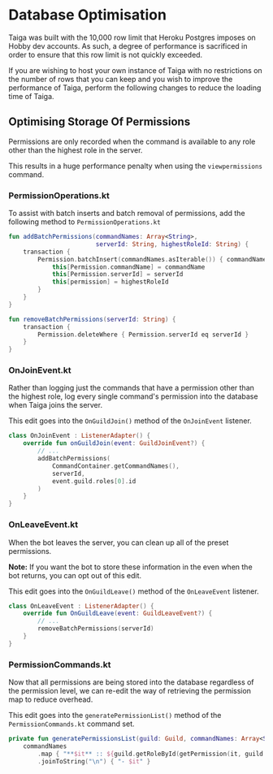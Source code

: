 # Database Optimisation
Taiga was built with the 10,000 row limit that Heroku Postgres imposes on Hobby dev accounts. As such, a degree of 
performance is sacrificed in order to ensure that this row limit is not quickly exceeded.

If you are wishing to host your own instance of Taiga with no restrictions on the number of rows that you can keep and 
you wish to improve the performance of Taiga, perform the following changes to reduce the loading time of Taiga.

## Optimising Storage Of Permissions
Permissions are only recorded when the command is available to any role other than the highest role in the server.

This results in a huge performance penalty when using the `viewpermissions` command. 

### PermissionOperations.kt
To assist with batch inserts and batch removal of permissions, add the following method to `PermissionOperations.kt`

```kotlin
fun addBatchPermissions(commandNames: Array<String>, 
						serverId: String, highestRoleId: String) {
	transaction {
		Permission.batchInsert(commandNames.asIterable()) { commandName ->
			this[Permission.commandName] = commandName
			this[Permission.serverId] = serverId
			this[permission] = highestRoleId
		}
	}
}

fun removeBatchPermissions(serverId: String) {
	transaction {
		Permission.deleteWhere { Permission.serverId eq serverId }
	}
}
```
	
### OnJoinEvent.kt
Rather than logging just the commands that have a permission other than the highest role, log every single command's 
permission into the database when Taiga joins the server.

This edit goes into the `OnGuildJoin()` method of the `OnJoinEvent` listener.

```kotlin
class OnJoinEvent : ListenerAdapter() {
	override fun onGuildJoin(event: GuildJoinEvent?) {
		// ...
		addBatchPermissions(
			CommandContainer.getCommandNames(), 
			serverId, 
			event.guild.roles[0].id
		)
	}
}
```

### OnLeaveEvent.kt
When the bot leaves the server, you can clean up all of the preset permissions.

**Note:** If you want the bot to store these information in the even when the bot returns, you can opt out of this edit.

This edit goes into the `OnGuildLeave()` method of the `OnLeaveEvent` listener.

```kotlin
class OnLeaveEvent : ListenerAdapter() {
	override fun OnGuildLeave(event: GuildLeaveEvent?) {
		// ...
		removeBatchPermissions(serverId)
	}
}
```

### PermissionCommands.kt
Now that all permissions are being stored into the database regardless of the permission level, we can re-edit the way 
of retrieving the permission map to reduce overhead.

This edit goes into the `generatePermissionList()` method of the `PermissionCommands.kt` command set.

```kotlin
private fun generatePermissionsList(guild: Guild, commandNames: Array<String>) =
	commandNames
		.map { "**$it** :: ${guild.getRoleById(getPermission(it, guild.id)).name}" }
		.joinToString("\n") { "- $it" }
```
